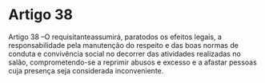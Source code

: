 # Artigo 38

Artigo 38 –O requisitanteassumirá, paratodos os efeitos legais, a
responsabilidade pela manutenção do respeito e das boas normas de conduta e
convivência social no decorrer das atividades realizadas no salão,
comprometendo-se a reprimir abusos e excesso e a afastar pessoas cuja
presença seja considerada inconveniente.
